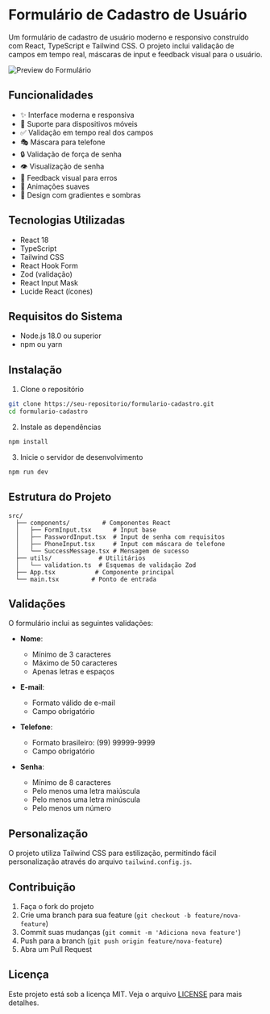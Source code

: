 # Formulário de Cadastro de Usuário

Um formulário de cadastro de usuário moderno e responsivo construído com React, TypeScript e Tailwind CSS. O projeto inclui validação de campos em tempo real, máscaras de input e feedback visual para o usuário.

![Preview do Formulário](https://images.pexels.com/photos/5483077/pexels-photo-5483077.jpeg?auto=compress&cs=tinysrgb&w=1260&h=750&dpr=2)

## Funcionalidades

- ✨ Interface moderna e responsiva
- 📱 Suporte para dispositivos móveis
- ✅ Validação em tempo real dos campos
- 🎭 Máscara para telefone
- 🔒 Validação de força de senha
- 👁️ Visualização de senha
- 🎯 Feedback visual para erros
- 💫 Animações suaves
- 🌈 Design com gradientes e sombras

## Tecnologias Utilizadas

- React 18
- TypeScript
- Tailwind CSS
- React Hook Form
- Zod (validação)
- React Input Mask
- Lucide React (ícones)

## Requisitos do Sistema

- Node.js 18.0 ou superior
- npm ou yarn

## Instalação

1. Clone o repositório
```bash
git clone https://seu-repositorio/formulario-cadastro.git
cd formulario-cadastro
```

2. Instale as dependências
```bash
npm install
```

3. Inicie o servidor de desenvolvimento
```bash
npm run dev
```

## Estrutura do Projeto

```
src/
  ├── components/         # Componentes React
  │   ├── FormInput.tsx      # Input base
  │   ├── PasswordInput.tsx  # Input de senha com requisitos
  │   ├── PhoneInput.tsx     # Input com máscara de telefone
  │   └── SuccessMessage.tsx # Mensagem de sucesso
  ├── utils/             # Utilitários
  │   └── validation.ts  # Esquemas de validação Zod
  ├── App.tsx           # Componente principal
  └── main.tsx         # Ponto de entrada
```

## Validações

O formulário inclui as seguintes validações:

- **Nome**: 
  - Mínimo de 3 caracteres
  - Máximo de 50 caracteres
  - Apenas letras e espaços

- **E-mail**: 
  - Formato válido de e-mail
  - Campo obrigatório

- **Telefone**: 
  - Formato brasileiro: (99) 99999-9999
  - Campo obrigatório

- **Senha**: 
  - Mínimo de 8 caracteres
  - Pelo menos uma letra maiúscula
  - Pelo menos uma letra minúscula
  - Pelo menos um número

## Personalização

O projeto utiliza Tailwind CSS para estilização, permitindo fácil personalização através do arquivo `tailwind.config.js`.

## Contribuição

1. Faça o fork do projeto
2. Crie uma branch para sua feature (`git checkout -b feature/nova-feature`)
3. Commit suas mudanças (`git commit -m 'Adiciona nova feature'`)
4. Push para a branch (`git push origin feature/nova-feature`)
5. Abra um Pull Request

## Licença

Este projeto está sob a licença MIT. Veja o arquivo [LICENSE](LICENSE) para mais detalhes.